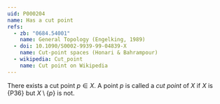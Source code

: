 ```yaml
---
uid: P000204
name: Has a cut point
refs:
  - zb: "0684.54001"
    name: General Topology (Engelking, 1989)
  - doi: 10.1090/S0002-9939-99-04839-X
    name: Cut-point spaces (Honari & Bahrampour)
  - wikipedia: Cut_point
    name: Cut point on Wikipedia
---
```


There exists a cut point $p \in X$.
A point $p$ is called a *cut point* of $X$ if $X$ is {P36} but $X \setminus \{p\}$ is not.
